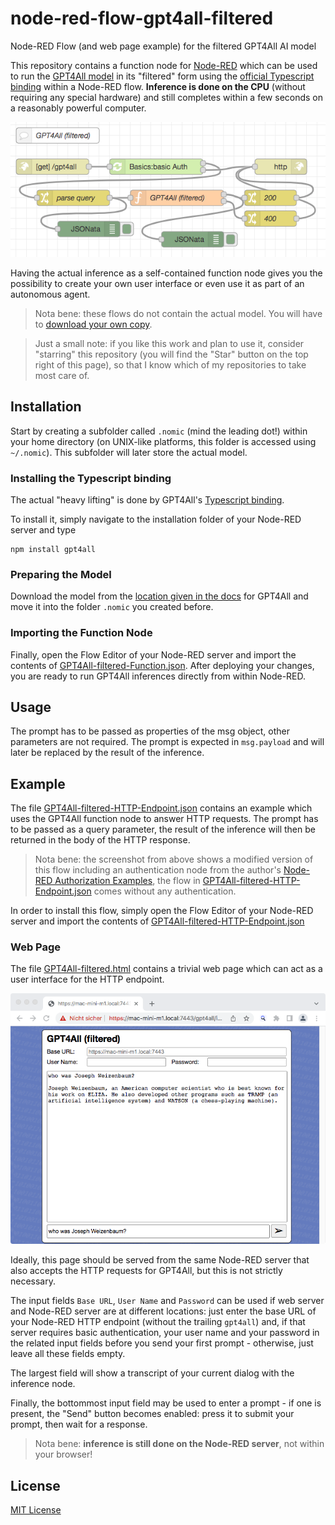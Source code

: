 # node-red-flow-gpt4all-filtered #

Node-RED Flow (and web page example) for the filtered GPT4All AI model

This repository contains a function node for [Node-RED](https://nodered.org/) which can be used to run the [GPT4All model](https://github.com/nomic-ai/gpt4all) in its "filtered" form using the [official Typescript binding](https://github.com/nomic-ai/gpt4all-ts) within a Node-RED flow. **Inference is done on the CPU** (without requiring any special hardware) and still completes within a few seconds on a reasonably powerful computer.

![GPT4All HTTP Flow](./GPT4All-filtered-HTTP-Flow.png)

Having the actual inference as a self-contained function node gives you the possibility to create your own user interface or even use it as part of an autonomous agent.

> Nota bene: these flows do not contain the actual model. You will have to [download your own copy](https://the-eye.eu/public/AI/models/nomic-ai/gpt4all/gpt4all-lora-quantized.bin).

> Just a small note: if you like this work and plan to use it, consider "starring" this repository (you will find the "Star" button on the top right of this page), so that I know which of my repositories to take most care of.

## Installation ##

Start by creating a subfolder called `.nomic` (mind the leading dot!) within your home directory (on UNIX-like platforms, this folder is accessed using `~/.nomic`). This subfolder will later store the actual model.

### Installing the Typescript binding ###

The actual "heavy lifting" is done by GPT4All's [Typescript binding](https://github.com/nomic-ai/gpt4all-ts).

To install it, simply navigate to the installation folder of your Node-RED server and type

```
npm install gpt4all
```

### Preparing the Model ###

Download the model from the [location given in the docs](https://the-eye.eu/public/AI/models/nomic-ai/gpt4all/gpt4all-lora-quantized.bin) for GPT4All and move it into the folder `.nomic` you created before.

### Importing the Function Node ###

Finally, open the Flow Editor of your Node-RED server and import the contents of [GPT4All-filtered-Function.json](./GPT4All-filtered-Function.json). After deploying your changes, you are ready to run GPT4All inferences directly from within Node-RED.

## Usage ##

The prompt has to be passed as properties of the msg object, other parameters are not required. The prompt is expected in `msg.payload` and will later be replaced by the result of the inference.

## Example ##

The file [GPT4All-filtered-HTTP-Endpoint.json](./GPT4All-filtered-HTTP-Endpoint.json) contains an example which uses the GPT4All function node to answer HTTP requests. The prompt has to be passed as a query parameter, the result of the inference will then be returned in the body of the HTTP response.

> Nota bene: the screenshot from above shows a modified version of this flow including an authentication node from the author's [Node-RED Authorization Examples](https://github.com/rozek/node-red-authorization-examples), the flow in [GPT4All-filtered-HTTP-Endpoint.json](./GPT4All-filtered-HTTP-Endpoint.json) comes without any authentication.

In order to install this flow, simply open the Flow Editor of your Node-RED server and import the contents of [GPT4All-filtered-HTTP-Endpoint.json](./GPT4All-filtered-HTTP-Endpoint.json)

### Web Page ###

The file [GPT4All-filtered.html](./GPT4All-filtered.html) contains a trivial web page which can act as a user interface for the HTTP endpoint.

![GPT4All Screenshot](./GPT4All-filtered-Screenshot.png)

Ideally, this page should be served from the same Node-RED server that also accepts the HTTP requests for GPT4All, but this is not strictly necessary.

The input fields `Base URL`, `User Name` and `Password` can be used if web server and Node-RED server are at different locations: just enter the base URL of your Node-RED HTTP endpoint (without the trailing `gpt4all`) and, if that server requires basic authentication, your user name and your password in the related input fields before you send your first prompt - otherwise, just leave all these fields empty.

The largest field will show a transcript of your current dialog with the inference node.

Finally, the bottommost input field may be used to enter a prompt - if one is present, the "Send" button becomes enabled: press it to submit your prompt, then wait for a response.

> Nota bene: **inference is still done on the Node-RED server**, not within your browser!

## License ##

[MIT License](LICENSE.md)
